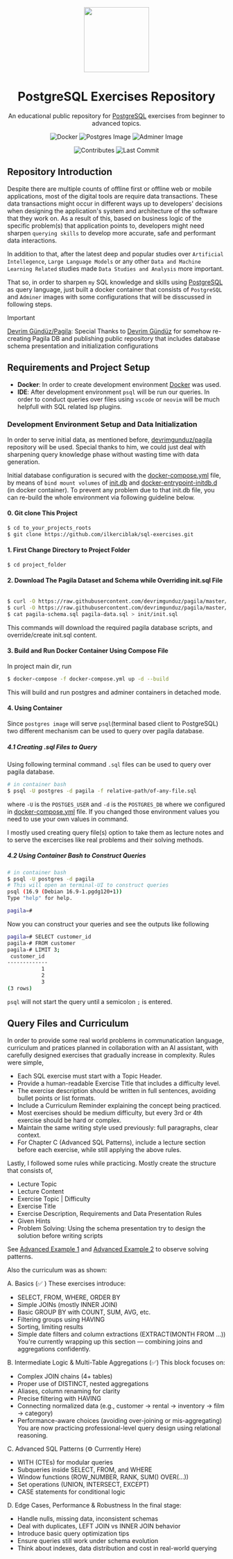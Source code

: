<div align="center">
    <img src="https://www.techmonitor.ai/wp-content/uploads/sites/29/2016/06/SQL.png" height="150"/>
    <h1>PostgreSQL Exercises Repository</h1>
    <p>An educational public repository for <a href="https://postgresql.org">PostgreSQL</a>  exercises from beginner to advanced topics.</p>

![Docker](https://img.shields.io/badge/Docker-v28.3.2-blue?style=flat&logo=docker&color=gray&logoColor=white&labelColor=blue)
![Postgres Image](https://img.shields.io/badge/PostgeSQL_Image-v16.0.0-gray?style=flat&logo=postgreSQL&logoColor=white&labelColor=4169E1)
![Adminer Image](https://img.shields.io/badge/latest-gray?style=flat&logo=Adminer&labelColor=34567C&label=Adminer%20Image)

![Contributes](https://img.shields.io/github/contributors/ilkerciblak/sql-exercises?color=blue)
![Last Commit](https://img.shields.io/github/last-commit/ilkerciblak/sql-exercises?color=blue)
</div>

## Repository Introduction

Despite there are multiple counts of offline first or offline web or mobile applications, most of the digital tools are require data transactions. These data transactions might occur in different ways up to developers' decisions when designing the application's system and architecture of the software that they work on. As a result of this, based on business logic of the specific problem(s) that application points to, developers might need sharpen `querying skills` to develop more accurate, safe and performant data interactions.

In addition to that, after the latest deep and popular studies over `Artificial Intellegence`, `Large Language Models` or any other `Data and Machine Learning Related` studies made `Data Studies and Analysis` more important. 

That so, in order to sharpen `my` SQL knowledge and skills using [PostgreSQL](https://postgresql.org) as query language, just built a docker container that consists of `PostgreSQL` and `Adminer` images with some configurations that will be disscussed in following steps.

> [!IMPORTANT]
> [Devrim Gündüz/Pagila](https://github.com/devrimgunduz/pagila?tab=readme-ov-file): Special Thanks to [Devrim Gündüz](https://github.com/devrimgunduz) for somehow re-creating Pagila DB and publishing public repository that includes database schema presentation and initialization configurations

## Requirements and Project Setup

- **Docker**: In order to create development environment [Docker]() was used.
- **IDE**: After development environment `psql` will be run our queries. In order to conduct queries over files using `vscode` or `neovim` will be much helpfull with SQL related lsp plugins.

### Development Environment Setup and Data Initialization
In order to serve initial data, as mentioned before, [devrimgunduz/pagila](https://github.com/devrimgunduz/pagila) repository will be used. Special thanks to him, we could just deal with sharpening query knowledge phase without wasting time with data generation.

Initial database configuration is secured with the [docker-compose.yml](./docker-compose.yml) file, by means of `bind mount volumes` of  [init.db](./init/init.sql) and [docker-entrypoint-initdb.d]() (in docker container). To prevent any problem due to that init.db file, you can re-build the whole environment via following guideline below.

#### 0. Git clone This Project
```bash
$ cd to_your_projects_roots
$ git clone https://github.com/ilkerciblak/sql-exercises.git
```

#### 1. First Change Directory to Project Folder
```bash
$ cd project_folder
```

#### 2. Download The Pagila Dataset and Schema while Overriding init.sql File
```bash

$ curl -O https://raw.githubusercontent.com/devrimgunduz/pagila/master/pagila-schema.sql
$ curl -O https://raw.githubusercontent.com/devrimgunduz/pagila/master/pagila-data.sql
$ cat pagila-schema.sql pagila-data.sql > init/init.sql

```
This commands will download the required pagila database scripts, and
override/create init.sql content.

#### 3. Build and Run Docker Container Using Compose File
In project main dir, run
```bash
$ docker-compose -f docker-compose.yml up -d --build
```
This will build and run postgres and adminer containers in detached mode.

#### 4. Using Container

Since `postgres image` will serve `psql`(terminal based client to PostgreSQL) two different mechanism can be used to query over pagila database.
##### 4.1 Creating .sql Files to Query 
Using following terminal command `.sql` files can be used to query
over pagila database.
```bash
# in container bash
$ psql -U postgres -d pagila -f relative-path/of-any-file.sql
```
where `-U` is the `POSTGES_USER` and `-d` is the `POSTGRES_DB` where we configured in [docker-compose.yml](./docker-compose.yml) file. If you changed those environment values you need to use your own values in command.

I mostly used creating query file(s) option to take them as lecture notes and to serve the excercises like real problems and their solving methods.

##### 4.2 Using Container Bash to Construct Queries

```bash
# in container bash
$ psql -U postgres -d pagila
# This will open an terminal-UI to construct queries
psql (16.9 (Debian 16.9-1.pgdg120+1))
Type "help" for help.

pagila=# 


```

Now you can construct your queries and see the outputs like following
```bash
pagila=# SELECT customer_id
pagila-# FROM customer
pagila-# LIMIT 3;
 customer_id 
-------------
           1
           2
           3
(3 rows)

```
`psql` will not start the query until a semicolon `;` is entered.


## Query Files and Curriculum

In order to provide some real world problems in communatication language, curriculum and pratices planned in collaboration with an AI assistant, with carefully designed exercises that gradually increase in complexity. Rules were simple, 
- Each SQL exercise must start with a Topic Header.
- Provide a human-readable Exercise Title that includes a difficulty level.
- The exercise description should be written in full sentences, avoiding bullet points or list formats.
- Include a Curriculum Reminder explaining the concept being practiced.
- Most exercises should be medium difficulty, but every 3rd or 4th exercise should be hard or complex.
- Maintain the same writing style used previously: full paragraphs, clear context.
- For Chapter C (Advanced SQL Patterns), include a lecture section before each exercise, while still applying the above rules.

Lastly, I followed some rules while practicing. Mostly create the structure that consists of, 
- Lecture Topic 
- Lecture Content
- Exercise Topic | Difficulty
- Exercise Title
- Exercise Description, Requirements and Data Presentation Rules
- Given Hints
- Problem Solving: Using the schema presentation try to design the solution before writing scripts

See [Advanced Example 1](./exercises/c-advanced-sql-patterns/rolling_30_days_customer_spend_tracker.sql) and [Advanced Example 2](./exercises/c-advanced-sql-patterns/cumulative_spendings_per_customer_over_time.sql) to observe solving patterns.

Also the curriculum was as shown:

A. Basics (✅ )
These exercises introduce:
* SELECT, FROM, WHERE, ORDER BY
* Simple JOINs (mostly INNER JOIN)
* Basic GROUP BY with COUNT, SUM, AVG, etc.
* Filtering groups using HAVING
* Sorting, limiting results
* Simple date filters and column extractions (EXTRACT(MONTH FROM ...))
You're currently wrapping up this section — combining joins and aggregations confidently.

B. Intermediate Logic & Multi-Table Aggregations (✅)
This block focuses on:
* Complex JOIN chains (4+ tables)
* Proper use of DISTINCT, nested aggregations
* Aliases, column renaming for clarity
* Precise filtering with HAVING
* Connecting normalized data (e.g., customer → rental → inventory → film → category)
* Performance-aware choices (avoiding over-joining or mis-aggregating)
You are now practicing professional-level query design using relational reasoning.

C. Advanced SQL Patterns (⚙️ Currrently Here)

* WITH (CTEs) for modular queries
* Subqueries inside SELECT, FROM, and WHERE
* Window functions (ROW_NUMBER, RANK, SUM() OVER(...))
* Set operations (UNION, INTERSECT, EXCEPT)
* CASE statements for conditional logic

D. Edge Cases, Performance & Robustness
In the final stage:
* Handle nulls, missing data, inconsistent schemas
* Deal with duplicates, LEFT JOIN vs INNER JOIN behavior
* Introduce basic query optimization tips
* Ensure queries still work under schema evolution
* Think about indexes, data distribution and cost in real-world querying